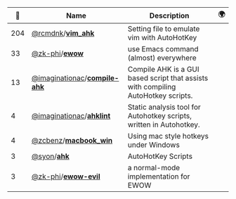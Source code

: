 |:star2: | Name | Description | 🌍|
|---|---|---|---|
|204|[@rcmdnk](https://github.com/rcmdnk)/[**vim_ahk**](https://github.com/rcmdnk/vim_ahk)|Setting file to emulate vim with AutoHotKey||
|33|[@zk-phi](https://github.com/zk-phi)/[**ewow**](https://github.com/zk-phi/ewow)|use Emacs command (almost) everywhere||
|13|[@imaginationac](https://github.com/imaginationac)/[**compile-ahk**](https://github.com/imaginationac/compile-ahk)|Compile AHK is a GUI based script that assists with compiling AutoHotkey scripts.||
|4|[@imaginationac](https://github.com/imaginationac)/[**ahklint**](https://github.com/imaginationac/ahklint)|Static analysis tool for Autohotkey scripts, written in Autohotkey.||
|4|[@zcbenz](https://github.com/zcbenz)/[**macbook_win**](https://github.com/zcbenz/macbook_win)|Using mac style hotkeys under Windows||
|3|[@syon](https://github.com/syon)/[**ahk**](https://github.com/syon/ahk)|AutoHotKey Scripts||
|3|[@zk-phi](https://github.com/zk-phi)/[**ewow-evil**](https://github.com/zk-phi/ewow-evil)|a normal-mode implementation for EWOW||

